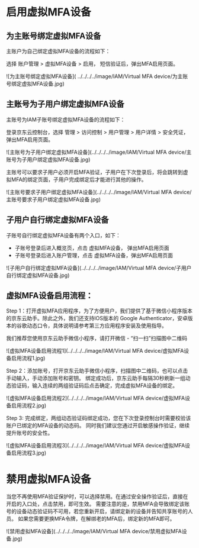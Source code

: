 # 启用虚拟MFA设备
## 为主账号绑定虚拟MFA设备
主账户为自己绑定虚拟MFA设备的流程如下：

选择 账户管理 > 虚拟MFA设备 > 启用， 短信验证后，弹出MFA启用页面。

![为主账号绑定虚拟MFA设备]( ../../../../image/IAM/Virtual MFA device/为主账号绑定虚拟MFA设备.jpg)


## 主账号为子用户绑定虚拟MFA设备
主账号为IAM子账号绑定虚拟MFA设备的流程如下：

登录京东云控制台，选择 管理 > 访问控制 > 用户管理 > 用户详情 > 安全凭证，弹出MFA启用页面。

![主账号为子用户绑定虚拟MFA设备](../../../../image/IAM/Virtual MFA device/主账号为子用户绑定虚拟MFA设备.jpg)

主账号可以要求子用户必须开启MFA验证，子用户在下次登录后，将会跳转到虚拟MFA的绑定页面，子用户完成绑定后才能进行其他的操作。

![主账号要求子用户绑定虚拟MFA设备](../../../../image/IAM/Virtual MFA device/主账号要求子用户绑定虚拟MFA设备.jpg)

## 子用户自行绑定虚拟MFA设备
子账号自行绑定虚拟MFA设备有两个入口，如下：

* 子账号登录后进入概览页，点击 虚拟MFA设备， 弹出MFA启用页面
* 子账号登录后进入账户管理，点击 虚拟MFA设备，弹出MFA启用页面

![子用户自行绑定虚拟MFA设备](../../../../image/IAM/Virtual MFA device/子用户自行绑定虚拟MFA设备.jpg)

## 虚拟MFA设备启用流程：
Step 1：打开虚拟MFA应用程序，为了方便用户，我们提供了基于微信小程序版本的京东云助手。除此之外，我们还支持IOS版本的 Google Authenticator，安卓版本的谷歌动态口令，具体说明请参考第三方应用程序安装及使用指导。

我们推荐您使用京东云助手微信小程序，请打开微信 - “扫一扫”扫描图中二维码

![虚拟MFA设备启用流程1](../../../../image/IAM/Virtual MFA device/虚拟MFA设备启用流程1.jpg)

Step 2：添加账号，打开京东云助手微信小程序，扫描图中二维码，也可以点击手动输入，手动添加账号和密钥。 绑定成功后，京东云助手每隔30秒刷新一组动态验证码，输入连续的两组验证码后点击确定，完成虚拟MFA设备的绑定。

![虚拟MFA设备启用流程2](../../../../image/IAM/Virtual MFA device/虚拟MFA设备启用流程2.jpg)

Step 3: 完成绑定，两组动态验证码绑定成功，您在下次登录控制台时需要校验该账户已绑定的MFA设备的动态码。 同时我们建议您通过开启敏感操作验证，继续提升账号的安全性。 

![虚拟MFA设备启用流程3](../../../../image/IAM/Virtual MFA device/虚拟MFA设备启用流程3.jpg)


# 禁用虚拟MFA设备
当您不再使用MFA验证保护时，可以选择禁用。在通过安全操作验证后，直接在开启的入口处，点击禁用，即可生效。 需要注意的是，禁用MFA会导致绑定该账号的设备动态验证码不可用，若您重新开启，请绑定新的设备并告知共享账号的人员。 如果您需要更换MFA令牌，在解绑老的MFA后，绑定新的MFA即可。

![禁用虚拟MFA设备](../../../../image/IAM/Virtual MFA device/禁用虚拟MFA设备.jpg)
